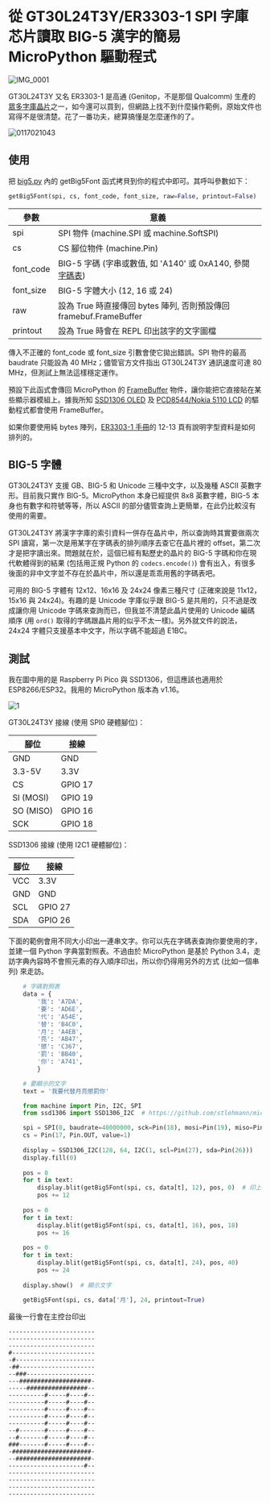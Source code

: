# 從 GT30L24T3Y/ER3303-1 SPI 字庫芯片讀取 BIG-5 漢字的簡易 MicroPython 驅動程式

![IMG_0001](https://user-images.githubusercontent.com/44191076/129242480-861ec0a6-f84e-44bd-9a00-d1b0b5d3048f.JPG)

GT30L24T3Y 又名 ER3303-1 是高通 (Genitop，不是那個 Qualcomm) 生產的[眾多字庫晶片](http://www.mitsutech.com.tw/vision_T/product_genitop0.htm)之一，如今還可以買到，但網路上找不到什麼操作範例，原始文件也寫得不是很清楚。花了一番功夫，總算搞懂是怎麼運作的了。

![0117021043](https://user-images.githubusercontent.com/44191076/129241611-219bcaa0-8109-4579-b90f-2b75e650b112.jpg)

## 使用

把 [big5.py](https://github.com/alankrantas/micropython_Big5_GT30L24T3Y_ER3303-1/blob/main/big5.py) 內的 getBig5Font 函式拷貝到你的程式中即可。其呼叫參數如下：

```python
getBig5Font(spi, cs, font_code, font_size, raw=False, printout=False)
```

| 參數 | 意義 |
| --- | --- |
| spi | SPI 物件 (machine.SPI 或 machine.SoftSPI) |
| cs | CS 腳位物件 (machine.Pin) |
| font_code | BIG-5 字碼 (字串或數值, 如 'A140' 或 0xA140, 參閱[字碼表](http://web.tnu.edu.tw/me/study/moodle/tutor/vb6/tutor/r05/index.htm)) |
| font_size | BIG-5 字體大小 (12, 16 或 24) |
| raw | 設為 True 時直接傳回 bytes 陣列, 否則預設傳回 framebuf.FrameBuffer |
| printout | 設為 True 時會在 REPL 印出該字的文字圖檔 |

傳入不正確的 font_code 或 font_size 引數會使它拋出錯誤。SPI 物件的最高 baudrate 只能設為  40 MHz；儘管官方文件指出 GT30L24T3Y 通訊速度可達 80 MHz，但測試上無法這樣穩定運作。

預設下此函式會傳回 MicroPython 的 [FrameBuffer](https://docs.micropython.org/en/latest/library/framebuf.html) 物件，讓你能把它直接貼在某些顯示器模組上。據我所知 [SSD1306 OLED](https://github.com/stlehmann/micropython-ssd1306) 及 [PCD8544/Nokia 5110 LCD](https://github.com/mcauser/micropython-pcd8544) 的驅動程式都會使用 FrameBuffer。

如果你要使用純 bytes 陣列，[ER3303-1 手冊](https://github.com/alankrantas/micropython_GT30L24T3Y_big5_font/blob/main/ER3303-1_Datasheet.pdf)的 12-13 頁有說明字型資料是如何排列的。

## BIG-5 字體

GT30L24T3Y 支援 GB、BIG-5 和 Unicode 三種中文字，以及幾種 ASCII 英數字形。目前我只實作 BIG-5。MicroPython 本身已經提供 8x8 英數字體，BIG-5 本身也有數字和符號等等，所以 ASCII 的部分儘管查詢上更簡單，在此仍比較沒有使用的需要。

GT30L24T3Y 將漢字字庫的索引資料一併存在晶片中，所以查詢時其實要做兩次 SPI 讀寫，第一次是用某字在字碼表的排列順序去查它在晶片裡的 offset，第二次才是把字讀出來。問題就在於，這個已經有點歷史的晶片的 BIG-5 字碼和你在現代軟體得到的結果 (包括用正規 Python 的 ```codecs.encode()```) 會有出入，有很多後面的非中文字並不存在於晶片中，所以還是乖乖用舊的字碼表吧。

可用的 BIG-5 字體有 12x12、16x16 及 24x24 像素三種尺寸 (正確來說是 11x12，15x16 與 24x24)。有趣的是 Unicode 字庫似乎跟 BIG-5 是共用的，只不過是改成讓你用 Unicode 字碼來查詢而已，但我並不清楚此晶片使用的 Unicode 編碼順序 (用 ```ord()``` 取得的字碼跟晶片用的似乎不太一樣)。另外就文件的說法，24x24 字體只支援基本中文字，所以字碼不能超過 E1BC。

## 測試

我在圖中用的是 Raspberry Pi Pico 與 SSD1306，但這應該也適用於 ESP8266/ESP32。我用的 MicroPython 版本為 v1.16。

![1](https://user-images.githubusercontent.com/44191076/129292442-1f8f4ce8-6ff3-4abf-b93d-7ad05be40aaa.png)

GT30L24T3Y 接線 (使用 SPI0 硬體腳位)：

| 腳位 | 接線 |
| --- | --- |
| GND | GND |
| 3.3-5V | 3.3V |
| CS | GPIO 17 |
| SI (MOSI) | GPIO 19 |
| SO (MISO) | GPIO 16 |
| SCK | GPIO 18 |

SSD1306 接線 (使用 I2C1 硬體腳位)：

| 腳位 | 接線 |
| --- | --- |
| VCC | 3.3V |
| GND | GND |
| SCL | GPIO 27 |
| SDA | GPIO 26 |

下面的範例會用不同大小印出一連串文字。你可以先在字碼表查詢你要使用的字，並建一個 Python 字典當對照表。不過由於 MicroPython 是基於 Python 3.4，走訪字典內容時不會照元素的存入順序印出，所以你仍得用另外的方式 (比如一個串列) 來走訪。

```python
    # 字碼對照表    
    data = {
        '我': 'A7DA',
        '要': 'AD6E',
        '代': 'A54E',
        '替': 'B4C0',
        '月': 'A4EB',
        '亮': 'AB47',
        '懲': 'C367',
        '罰': 'BB40',
        '你': 'A741',
        }

    # 要顯示的文字
    text = '我要代替月亮懲罰你'

    from machine import Pin, I2C, SPI
    from ssd1306 import SSD1306_I2C  # https://github.com/stlehmann/micropython-ssd1306

    spi = SPI(0, baudrate=40000000, sck=Pin(18), mosi=Pin(19), miso=Pin(16))
    cs = Pin(17, Pin.OUT, value=1)
    
    display = SSD1306_I2C(128, 64, I2C(1, scl=Pin(27), sda=Pin(26)))
    display.fill(0)
    
    pos = 0
    for t in text:
        display.blit(getBig5Font(spi, cs, data[t], 12), pos, 0)  # 印上文字
        pos += 12
    
    pos = 0
    for t in text:
        display.blit(getBig5Font(spi, cs, data[t], 16), pos, 18)
        pos += 16
        
    pos = 0
    for t in text:
        display.blit(getBig5Font(spi, cs, data[t], 24), pos, 40)
        pos += 24
    
    display.show()  # 顯示文字
    
    getBig5Font(spi, cs, data['月'], 24, printout=True)
```

最後一行會在主控台印出

```
------------------------
------------------------
------------------------
#-----------------------
-#----------------------
-##---------------------
--###-------------------
---####################-
-----#################--
----------#-----#----#--
----------#-----#----#--
----------#-----#----#--
----------#-----#----#--
----------#-----#----#--
--#-------#-----#----#--
--#-------#-----#----#--
###-------#-----#----#--
-######################-
--#####################-
---------------------#--
------------------------
------------------------
------------------------
------------------------
                        
```
